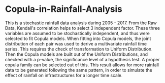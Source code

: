 # Copula-in-Rainfall-Analysis

This is a stochastic rainfall data analysis during 2005 - 2017. 
From the Raw Data, Kendall's correlation helps to select 3 independent factor. 
These three variables are assumed to be stochastically independent, and thus were selected to fit Copula models. 
When fitting into Copula models, the joint distribution of each pair was used to derive a multivariate rainfall time series. 
This requires the check of transformation to Uniform Distribution. 
Then the Copula models are built out of the Uniform Distributions, and checked with a p–value, the significance level of a hypothesis test. 
A proper copula family can be selected out of this.
This result allows for more rainfall data to be generated following the same pattern, in order to simulate the effect of rainfall on infrastructures for a longer time scale. 

